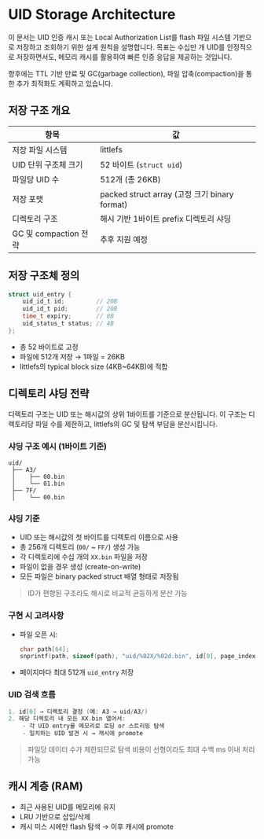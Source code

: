 # UID Storage Architecture

이 문서는 UID 인증 캐시 또는 Local Authorization List를 flash 파일 시스템
기반으로 저장하고 조회하기 위한 설계 원칙을 설명합니다. 목표는 수십만 개 UID를
안정적으로 저장하면서도, 메모리 캐시를 활용하여 빠른 인증 응답을 제공하는
것입니다.

향후에는 TTL 기반 만료 및 GC(garbage collection), 파일 압축(compaction)을 통한
추가 최적화도 계획하고 있습니다.

## 저장 구조 개요

| 항목 | 값 |
|------|-----|
| 저장 파일 시스템 | littlefs |
| UID 단위 구조체 크기 | 52 바이트 (`struct uid`) |
| 파일당 UID 수 | 512개 (총 26KB) |
| 저장 포맷 | packed struct array (고정 크기 binary format) |
| 디렉토리 구조 | 해시 기반 1바이트 prefix 디렉토리 샤딩 |
| GC 및 compaction 전략 | 추후 지원 예정 |

## 저장 구조체 정의

```c
struct uid_entry {
    uid_id_t id;         // 20B
    uid_id_t pid;        // 20B
    time_t expiry;       // 8B
    uid_status_t status; // 4B
};
```

- 총 52 바이트로 고정
- 파일에 512개 저장 → 1파일 = 26KB
- littlefs의 typical block size (4KB~64KB)에 적합

## 디렉토리 샤딩 전략

디렉토리 구조는 UID 또는 해시값의 상위 1바이트를 기준으로 분산됩니다.
이 구조는 디렉토리당 파일 수를 제한하고, littlefs의 GC 및 탐색 부담을 분산시킵니다.

### 샤딩 구조 예시 (1바이트 기준)

```
uid/
 ├── A3/
 │    ├── 00.bin
 │    └── 01.bin
 ├── 7F/
 │    └── 00.bin
```

### 샤딩 기준

- UID 또는 해시값의 첫 바이트를 디렉토리 이름으로 사용
- 총 256개 디렉토리 (`00/` ~ `FF/`) 생성 가능
- 각 디렉토리에 수십 개의 `XX.bin` 파일을 저장
- 파일이 없을 경우 생성 (create-on-write)
- 모든 파일은 binary packed struct 배열 형태로 저장됨

> ID가 편향된 구조라도 해시로 비교적 균등하게 분산 가능

### 구현 시 고려사항

- 파일 오픈 시:
  ```c
  char path[64];
  snprintf(path, sizeof(path), "uid/%02X/%02d.bin", id[0], page_index);
  ```
- 페이지마다 최대 512개 `uid_entry` 저장

### UID 검색 흐름

```c
1. id[0] → 디렉토리 결정 (예: A3 → uid/A3/)
2. 해당 디렉토리 내 모든 XX.bin 열어서:
    - 각 UID entry를 메모리로 로딩 or 스트리밍 탐색
    - 일치하는 UID 발견 시 → 캐시에 promote
```

> 파일당 데이터 수가 제한되므로 탐색 비용이 선형이라도 최대 수백 ms 이내 처리 가능

## 캐시 계층 (RAM)

- 최근 사용된 UID를 메모리에 유지
- LRU 기반으로 삽입/삭제
- 캐시 미스 시에만 flash 탐색 → 이후 캐시에 promote
